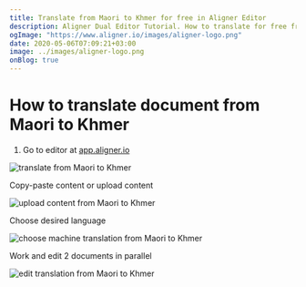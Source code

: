 ```yaml
---
title: Translate from Maori to Khmer for free in Aligner Editor
description: Aligner Dual Editor Tutorial. How to translate for free from Maori to Khmer. Aligner is multilingual document management platform. 
ogImage: "https://www.aligner.io/images/aligner-logo.png"
date: 2020-05-06T07:09:21+03:00
image: ../images/aligner-logo.png
onBlog: true
---
```


# How to translate document from Maori to Khmer

1. Go to editor at [app.aligner.io](https://app.aligner.io "Aligner App web page")

![translate from Maori to Khmer](../aligner-blank-editor.png "translate from Maori to Khmer")

Copy-paste content or upload content

![upload content from Maori to Khmer](../aligner-uploaded-document.png "upload content from Maori to Khmer")

Choose desired language

![choose machine translation from Maori to Khmer](../aligner-language-dropdown.png "choose machine translation from Maori to Khmer")

Work and edit 2 documents in parallel

![edit translation from Maori to Khmer](../aligner-double-sitded-editor.png "edit translation from Maori to Khmer")

